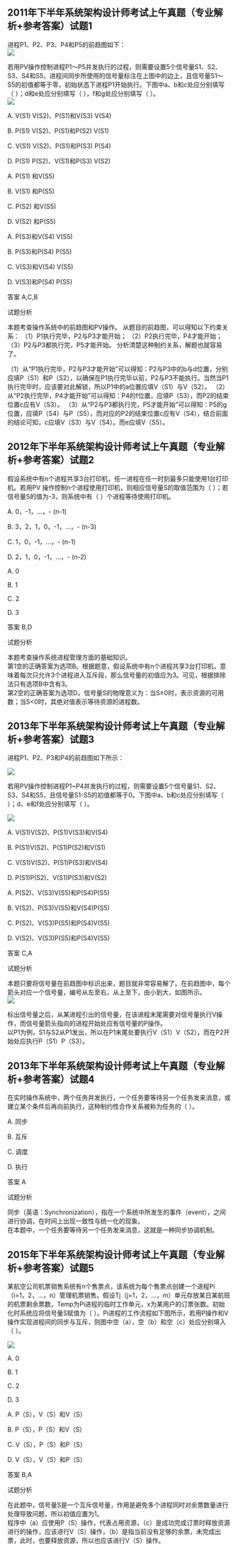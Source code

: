 ## 2011年下半年系统架构设计师考试上午真题（专业解析+参考答案）试题1

进程P1、P2、P3、P4和P5的前趋图如下：  
![](https://cdn.jsdelivr.net/gh/e9ab98e991ab/architecture@assets/assets/ded65bd6f16642478006bcc0d4a11090_.png)

若用PV操作控制进程P1～P5并发执行的过程，则需要设置5个信号量S1、S2、S3、S4和S5，进程间同步所使用的信号量标注在上图中的边上，且信号量S1～S5的初值都等于零，初始状态下进程P1开始执行。下图中a、b和c处应分别填写（  ）；d和e处应分别填写（  ），f和g处应分别填写（  ）。  
![](https://cdn.jsdelivr.net/gh/e9ab98e991ab/architecture@assets/assets/729f837f2e57478880d953f2fdd8f891_.png)

  

A. V(S1) V(S2)、P(S1)和V(S3) V(S4)  

B. P(S1) V(S2)、P(S1)和P(S2) V(S1)  

C. V(S1) V(S2)、P(S1)和P(S3) P(S4)  

D. P(S1) P(S2)、V(S1)和P(S3) V(S2)  

  

A. P(S1) 和V(S5)  

B. V(S1) 和P(S5)  

C. P(S2) 和V(S5)  

D. V(S2) 和P(S5)  

  

A. P(S3)和V(S4) V(S5)  

B. P(S3)和P(S4) P(S5)  

C. V(S3)和V(S4) V(S5)  

D. V(S3)和P(S4) P(S5)  

  

答案 A,C,B  

试题分析  

本题考查操作系统中的前趋图和PV操作。 从题目的前趋图，可以得知以下约束关系： （1）P1执行完毕，P2与P3才能开始； （2）P2执行完毕，P4才能开始； （3）P2与P3都执行完，P5才能开始。 分析清楚这种制约关系，解题也就容易了。 

（1）从“P1执行完毕，P2与P3才能开始”可以得知：P2与P3中的b与d位置，分别应填P（S1）和P（S2），以确保在P1执行完毕以前，P2与P3不能执行。当然当P1执行完毕时，应该要对此解锁，所以P1中的a位置应填V（S1）与V（S2）。 （2）从“P2执行完毕，P4才能开始”可以得知：P4的f位置，应填P（S3），而P2的结束位置c应有V（S3）。 （3）从“P2与P3都执行完，P5才能开始”可以得知：P5的g位置，应填P（S4）与P（S5），而对应的P2的结束位置c应有V（S4），结合前面的结论可知，c应填V（S3）与V（S4）。而e应填V（S5）。

## 2012年下半年系统架构设计师考试上午真题（专业解析+参考答案）试题2

假设系统中有n个进程共享3台打印机，任一进程在任一时刻最多只能使用1台打印机。若用PV 操作控制n个进程使用打印机，则相应信号量S的取值范围为（  ）；若信号量S的值为-3，则系统中有（  ）个进程等待使用打印机。  

A. 0，-1，…，- (n-1)  

B. 3，2，1，0，-1，…，- (n-3)  

C. 1，0，-1，…，- (n-1)  

D. 2，1，0，-1，…，- (n-2)  

  

A. 0  

B. 1  

C. 2  

D. 3  

  

答案 B,D  

试题分析  

本题考查操作系统进程管理方面的基础知识。  
第1空的正确答案为选项B。根据题意，假设系统中有n个进程共享3台打印机，意味着每次只允许3个进程进入互斥段，那么信号量的初值应为3。可见，根据排除法只有选项B中含有3。  
第2空的正确答案为选项D。信号量S的物理意义为：当S≥0时，表示资源的可用数；当S<0时，其绝对值表示等待资源的进程数。

## 2013年下半年系统架构设计师考试上午真题（专业解析+参考答案）试题3

进程P1、P2、P3和P4的前趋图如下所示：

![](https://cdn.jsdelivr.net/gh/e9ab98e991ab/architecture@assets/assets/0a2f98d544564975a51b71417be6a08d_.jpg)

若用PV操作控制进程P1~P4并发执行的过程，则需要设置5个信号量S1、S2、S3、S4和S5，且信号量S1-S5的初值都等于0。下图中a、b和c处应分别填写（  ）；d、e和f处应分别填写（  ）。

![](https://cdn.jsdelivr.net/gh/e9ab98e991ab/architecture@assets/assets/d049266f62ed45fc8b12317c6e93e8cf_.jpg)

  

A. V(S1)V(S2)、P(S1)V(S3)和V(S4)  

B. P(S1)V(S2)、P(S1)P(S2)和V(S1)  

C. V(S1)V(S2)、P(S1)P(S3)和V(S4)  

D. P(S1)P(S2)、V(S1)P(S3)和V(S2)  

  

A. P(S2)、V(S3)V(S5)和P(S4)P(S5)  

B. V(S2)、P(S3)V(S5)和V(S4)P(S5)  

C. P(S2)、V(S3)P(S5)和P(S4)V(S5)  

D. V(S2)、V(S3)P(S5)和P(S4)V(S5)  

  

答案 C,A  

试题分析  

本题只要将信号量在前趋图中标识出来，题目就非常容易解了。在前趋图中，每个箭头对应一个信号量，编号从左至右，从上至下，由小到大，如图所示。  
![](https://cdn.jsdelivr.net/gh/e9ab98e991ab/architecture@assets/assets/1a059f807813457085bae072b3989c94_.png)

标出信号量之后，从某进程引出的信号量，在该进程末尾需要对信号量执行V操作，而信号量箭头指向的进程开始处应有信号量的P操作。  
以P1为例，S1与S2从P1发出，所以在P1末尾处要执行V（S1）V（S2），而在P2开始处应执行P（S1）P（S3）。

## 2013年下半年系统架构设计师考试上午真题（专业解析+参考答案）试题4

在实时操作系统中，两个任务并发执行，一个任务要等待另一个任务发来消息，或建立某个条件后再向前执行，这种制约性合作关系被称为任务的（  ）。  

A. 同步  

B. 互斥  

C. 调度  

D. 执行  

  

答案 A  

试题分析  

同步（英语：Synchronization），指在一个系统中所发生的事件（event），之间进行协调，在时间上出现一致性与统一化的现象。  
在本题中，一个任务要等待另一个任务发来消息，这就是一种同步协调机制。



## 2015年下半年系统架构设计师考试上午真题（专业解析+参考答案）试题5

某航空公司机票销售系统有n个售票点，该系统为每个售票点创建一个进程Pi（i=1，2，…，n）管理机票销售。假设Tj（j=1，2，…，m）单元存放某日某航班的机票剩余票数，Temp为Pi进程的临时工作单元，x为某用户的订票张数。初始化时系统应将信号量S赋值为（ ）。Pi进程的工作流程如下图所示，若用P操作和V操作实现进程间的同步与互斥，则图中空（a），空（b）和空（c）处应分别填入（ ）。

![](https://cdn.jsdelivr.net/gh/e9ab98e991ab/architecture@assets/assets/e720e24deb2e4b0bac79c0e28cb06644_.png)

  

A. 0  

B. 1  

C. 2  

D. 3  

  

A. P（S），V（S）和V（S）  

B. P（S），P（S）和V（S）  

C. V（S），P（S）和P（S）  

D. V（S），V（S）和P（S）  

  

答案 B,A  

试题分析  

在此题中，信号量S是一个互斥信号量，作用是避免多个进程同时对余票数量进行处理导致问题，所以初值应置为1。  
程序中（a）应使用P（S）操作，代表占用资源，（c）是成功完成订票时释放资源进行的操作，应该进行V（S）操作，（b）是指当前没有足够的余票，未完成出票，此时，也要释放资源，所以也应该进行V（S）操作。  



